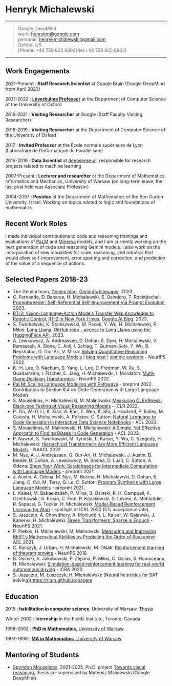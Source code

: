 Henryk Michalewski
==================

----

> Google DeepMind\
> work: henrykm@google.com\
> personal: henrykmichalewski@gmail.com\
> Oxford, UK\
> [Phone: +44 750 825 6803](tel:+44 750 825 6803)

----

Work Engagements
----------------

2021-Present
:   **Staff Research Scientist** at Google Brain (Google DeepMind from April 2023)

2021-2022
:   [**Leverhulme Professor**](https://www.leverhulme.ac.uk/listings?field_grant_scheme_target_id=15) at the Department of Computer Science of the University of Oxford

2019-2021
:   **Visiting Researcher** at Google (Staff Faculty Visiting Researcher)

2018-2019
:   **Visiting Researcher** at the Department of Computer Science of the University of Oxford

2017
:   **Invited Professor** at the École normale supérieure de Lyon (Laboratoire de l’Informatique du Parallélisme)

2016-2019
:   **Data Scientist** at [deepsense.ai](https://deepsense.ai/), responsible for research projects related to machine learning

2007-Present
:   **Lecturer and researcher** at the Department of Mathematics, Informatics and Mechanics, University of Warsaw (on long-term leave; the last post held was Associate Professor)

2004-2007
:   **Postdoc** at the Department of Mathematics of the Ben Gurion University, Israel. Working on topics related to logic and foundations of mathematics

Recent Work Roles
-----------------

I made individual contributions to code and reasoning trainings and evaluations of [PaLM](https://arxiv.org/abs/2204.02311) and [Minerva](https://arxiv.org/abs/2206.14858) models, and I am currently working on the next generation of code and reasoning Gemini models. I also work on the incorporation of new modalities for code, reasoning, and robotics that would allow self-improvement, error spotting and correction, and prediction of the value of a sequence of actions.

Selected Papers 2018-23
-----------------------
- The Gemini team, [Gemini blog](https://deepmind.google/technologies/gemini/#introduction), [Gemini whitepaper](https://storage.googleapis.com/deepmind-media/gemini/gemini_1_report.pdf), 2023.
- C. Fernando, D. Banarse, H. Michalewski, S. Osindero, T. Rocktäschel: [Promptbreeder: Self-Referential Self-Improvement Via Prompt Evolution](https://arxiv.org/abs/2309.16797), 2023.
- [RT-2: Vision-Language-Action Models Transfer Web Knowledge to Robotic Control](https://arxiv.org/abs/2307.15818), [RT-2 in New York Times](https://www.nytimes.com/2023/07/28/technology/google-robots-ai.html), [Google AI Blog](https://blog.google/technology/ai/google-deepmind-rt2-robotics-vla-model/), 2023.
- S. Tworkowski, K. Staniszewski, M. Pacek, Y. Wu, H. Michalewski, P. Miłoś: [Long Llama](https://arxiv.org/abs/2307.03170), [GitHub repo - access to Long Llama using the HuggingFace API](https://github.com/CStanKonrad/long_llama), 2023.
- A. Lewkowycz, A. Andreassen, D. Dohan, E. Dyer, H. Michalewski, V. Ramasesh, A. Slone, C. Anil, I. Schlag, T. Gutman-Solo, Y. Wu, B. Neyshabur, G. Gur-Ari, V. Misra: [Solving Quantitative Reasoning Problems with Language Models](https://arxiv.org/abs/2206.14858) | [blog post](https://ai.googleblog.com/2022/06/minerva-solving-quantitative-reasoning.html) | [sample explorer](https://minerva-demo.github.io/#category=Algebra&amp;index=1) - NeurIPS 2022.
- K.-H. Lee, O. Nachum, S. Yang, L. Lee, D. Freeman, W. Xu, S. Guadarrama, I. Fischer, E. Jang, H. Michalewski, I. Mordatch: [Multi-Game Decision Transformers](https://sites.google.com/corp/view/multi-game-transformers/home?authuser=0) - NeurIPS 2022.
- [PaLM: Scaling Language Modeling with Pathways](https://arxiv.org/abs/2204.02311) - preprint 2022. Contribution to Section 6.4 on Code Generation with Large Language Models.
- S. Mouselinos, H. Michalewski, M. Malinowski: [Measuring CLEVRness: Black-box Testing of Visual Reasoning Models](https://openreview.net/forum?id=UtGtoS4CYU) - ICLR 2022.
- P. Yin, W.-D. Li, K. Xiao, A. Rao, Y. Wen, K. Shi, J. Howland, P. Bailey, M. Catasta, H. Michalewski, A. Polozov, C. Sutton: [Natural Language to Code Generation in Interactive Data Science Notebooks](https://arxiv.org/abs/2212.09248) - ACL 2023.
- S. Mouselinos, M. Malinowski, H. Michalewski: [A Simple, Yet Effective Approach to Finding Biases in Code Generation](https://arxiv.org/abs/2211.00609) - ACL 2023.
- P. Nawrot, S. Tworkowski, M. Tyrolski, Ł. Kaiser, Y. Wu, C. Szegedy, H. Michalewski: [Hierarchical Transformers Are More Efficient Language Models](https://drive.google.com/file/d/1Wy48nMixjH5wWPuXVyRdCfFTTNLFYM25/view?usp=sharing) - NAACL 2022.
- M. Nye, A. J. Andreassen, G. Gur-Ari, H. Michalewski, J. Austin, D. Bieber, D. Dohan, A. Lewkowycz, M. Bosma, D. Luan, C. Sutton, A. Odena: [Show Your Work: Scratchpads for Intermediate Computation with Language Models](https://openreview.net/forum?id=iedYJm92o0a) - preprint 2021.
- J. Austin, A. Odena, M. Nye, M. Bosma, H. Michalewski, D. Dohan, E. Jiang, C. Cai, M. Terry, Q. Le, C. Sutton: [Program Synthesis with Large Language Models](https://arxiv.org/abs/2108.07732) - preprint 2021.
- L. Kaiser, M. Babaeizadeh, P. Milos, B. Osinski, R. H. Campbell, K. Czechowski, D. Erhan, C. Finn, P. Kozakowski, S. Levine, A. Mohiuddin, R. Sepassi, G. Tucker, H. Michalewski: [Model-Based Reinforcement Learning for Atari](https://arxiv.org/abs/1903.00374) - spotlight at ICRL 2020 (5% acceptance rate).
- S. Jaszczur, A. Chowdhery, A. Mohiuddin, L. Kaiser, W. Gajewski, J. Kanerva, H. Michalewski: [Green Transformers: Sparse is Enough](https://drive.google.com/file/d/1Ez38CUMpohinvo_4Eq4GNZ6u0azd-_VV/view) - NeurIPS 2021.
- P. Piekos, H. Michalewski, M. Malinowski: [Measuring and Improving BERT’s Mathematical Abilities by Predicting the Order of Reasoning](https://www.mimuw.edu.pl/~henrykm/pubs_2020/order_of_reasoning.pdf) - ACL 2021.
- C. Kaliszyk, J. Urban, H. Michalewski, M. Olšák: [Reinforcement learning of theorem proving](https://papers.nips.cc/paper/8098-reinforcement-learning-of-theorem-proving) - NeurIPS 2018.
- B. Osiński, A. Jakubowski, P. Zięcina, P. Miłoś, C. Galias, S. Homoceanu, H. Michalewski: [Simulation-based reinforcement learning for real-world autonomous driving](https://www.mimuw.edu.pl/~henrykm/pubs_2019/sim2real_outdoor.pdf) - ICRA 2020.
- S. Jaszczur, M. Łuszczyk, H. Michalewski: [Neural heuristics for SAT solving](https://rlgm.github.io/papers

Education
---------

2015
:   **habilitation in computer science**, University of Warsaw. [Thesis](http://duch.mimuw.edu.pl/~henrykm/pubs_other/autoreferat_en.pdf)

Winter 2002
:   **Internship** in the Fields Institute, Toronto, Canada

1998-2002
:   [**PhD in Mathematics**, University of Warsaw](http://duch.mimuw.edu.pl/~henrykm/pubs_other/phd_thesis.ps)

1993-1998
:   [**MA in Mathematics**, University of Warsaw](https://www.mimuw.edu.pl/~henrykm/pubs_other/ma_thesis.pdf)

Mentoring of Students
---------------------

- [Spyridon Mouselinos](https://spyrosmouselinos.github.io/), 2021-2025, Ph.D. project [Towards visual reasoning](https://sites.google.com/view/visualreasoning/home), thesis co-supervised by Mateusz Malinowski (Google DeepMind).